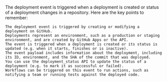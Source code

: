 The deployment event is triggered when a deployment is created or status of a deployment changes in a repository. Here are the key points to remember:

    The deployment event is triggered by creating or modifying a deployment on GitHub.
    Deployments represent an environment, such as a production or staging environment, and are created by GitHub Apps or the API.
    The event is triggered when a deployment is created or its status is updated (e.g. when it starts, finishes or is inactive).
    The event payload includes information about the deployment, including its ID, environment, and the SHA of the commit that was deployed.
    You can use the deployment_status API to update the status of a deployment (e.g. to mark it as successful or failed).
    Workflows can be triggered on this event to run actions, such as notifying a team or running tests against the deployed code.
